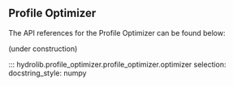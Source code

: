 ## Profile Optimizer
The API references for the Profile Optimizer can be found below:

(under construction)

::: hydrolib.profile_optimizer.profile_optimizer.optimizer
    selection:
        docstring_style: numpy